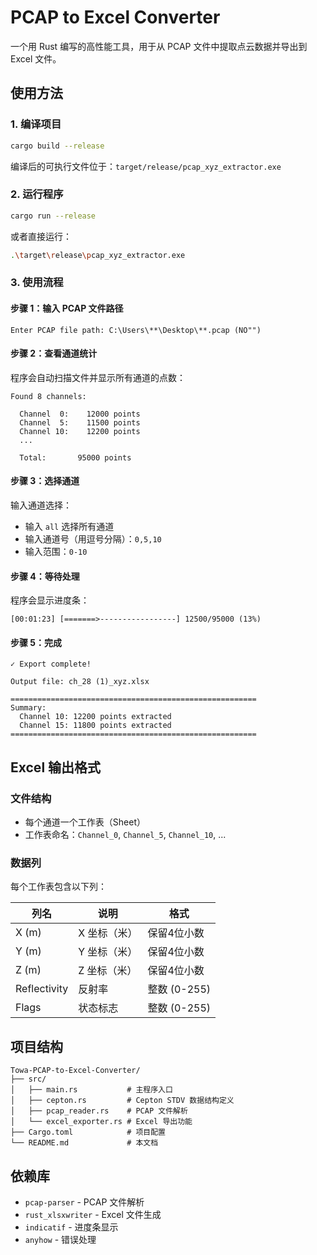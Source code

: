 # PCAP to Excel Converter

一个用 Rust 编写的高性能工具，用于从 PCAP 文件中提取点云数据并导出到 Excel 文件。

## 使用方法

### 1. 编译项目

```bash
cargo build --release
```

编译后的可执行文件位于：`target/release/pcap_xyz_extractor.exe`

### 2. 运行程序

```bash
cargo run --release
```

或者直接运行：
```bash
.\target\release\pcap_xyz_extractor.exe
```

### 3. 使用流程

#### 步骤 1：输入 PCAP 文件路径
```
Enter PCAP file path: C:\Users\**\Desktop\**.pcap (NO"")
```

#### 步骤 2：查看通道统计
程序会自动扫描文件并显示所有通道的点数：
```
Found 8 channels:

  Channel  0:    12000 points
  Channel  5:    11500 points
  Channel 10:    12200 points
  ...

  Total:       95000 points
```

#### 步骤 3：选择通道
输入通道选择：
- 输入 `all` 选择所有通道
- 输入通道号（用逗号分隔）：`0,5,10`
- 输入范围：`0-10`

#### 步骤 4：等待处理
程序会显示进度条：
```
[00:01:23] [=======>-----------------] 12500/95000 (13%)
```

#### 步骤 5：完成
```
✓ Export complete!

Output file: ch_28 (1)_xyz.xlsx

=======================================================
Summary:
  Channel 10: 12200 points extracted
  Channel 15: 11800 points extracted
=======================================================
```

## Excel 输出格式

### 文件结构
- 每个通道一个工作表（Sheet）
- 工作表命名：`Channel_0`, `Channel_5`, `Channel_10`, ...

### 数据列
每个工作表包含以下列：

| 列名 | 说明 | 格式 |
|------|------|------|
| X (m) | X 坐标（米） | 保留4位小数 |
| Y (m) | Y 坐标（米） | 保留4位小数 |
| Z (m) | Z 坐标（米） | 保留4位小数 |
| Reflectivity | 反射率 | 整数 (0-255) |
| Flags | 状态标志 | 整数 (0-255) |

## 项目结构

```
Towa-PCAP-to-Excel-Converter/
├── src/
│   ├── main.rs           # 主程序入口
│   ├── cepton.rs         # Cepton STDV 数据结构定义
│   ├── pcap_reader.rs    # PCAP 文件解析
│   └── excel_exporter.rs # Excel 导出功能
├── Cargo.toml            # 项目配置
└── README.md             # 本文档
```

## 依赖库

- `pcap-parser` - PCAP 文件解析
- `rust_xlsxwriter` - Excel 文件生成
- `indicatif` - 进度条显示
- `anyhow` - 错误处理
